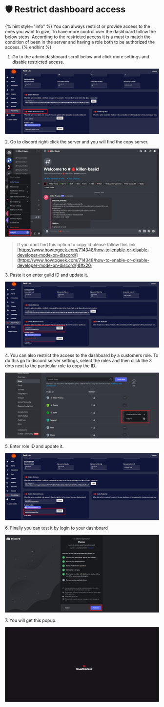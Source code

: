 # 🛡 Restrict dashboard access

{% hint style="info" %}
You can always restrict or provide access to the ones you want to give, To have more control over the dashboard follow the below steps. According to the restricted access it is a must to match the condition of been in the server and having a role both to be authorized the access.
{% endhint %}

1. Go to the admin dashboard scroll below and click more settings and disable restricted access.

![](<../.gitbook/assets/1 (3).jpg>)

2\. Go to discord right-click the server and you will find the copy server.

![](<../.gitbook/assets/2 (1).jpg>)

> If you dont find this option to copy id please follow this link [https://www.howtogeek.com/714348/how-to-enable-or-disable-developer-mode-on-discord/](https://www.howtogeek.com/714348/how-to-enable-or-disable-developer-mode-on-discord/)&#x20;

3\. Paste it on enter guild ID and update it.&#x20;

![](<../.gitbook/assets/5 (3).jpg>)

4\. You can also restrict the access to the dashboard by a customers role. To do this go to discord server settings, select the roles and then click the 3 dots next to the particular role to copy the ID.

![](../.gitbook/assets/5.1.jpg)

5\. Enter role ID and update it.

![](../.gitbook/assets/5.2.jpg)

6\. Finally you can test it by login to your dashboard

![](<../.gitbook/assets/6 (1).jpg>)

7\. You will get this popup.

![](<../.gitbook/assets/1 (66) (5).png>)
